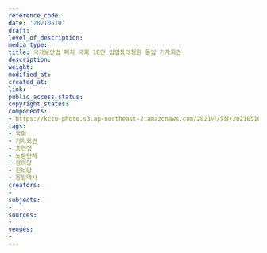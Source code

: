 ```yaml
---
reference_code: 
date: '20210510'
draft: 
level_of_description: 
media_type: 
title: 국가보안법 폐지 국회 10만 입법동의청원 돌입 기자회견
description: 
weight: 
modified_at: 
created_at: 
link: 
public_access_status: 
copyright_status: 
components:
- https://kctu-photo.s3.ap-northeast-2.amazonaws.com/2021년/5월/20210510-국가보안법+폐지+국회+10만+입법동의청원+돌입+기자회견_국회_기자회견_총연맹_노동단체_정의당_진보당_통일역사/_R620814.jpg
tags:
- 국회
- 기자회견
- 총연맹
- 노동단체
- 정의당
- 진보당
- 통일역사
creators:
- 
subjects:
- 
sources:
- 
venues:
- 
---
```

